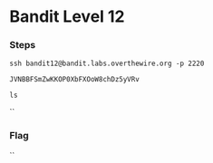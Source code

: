 # Bandit Level 12

### Steps

`ssh bandit12@bandit.labs.overthewire.org -p 2220`

`JVNBBFSmZwKKOP0XbFXOoW8chDz5yVRv`

`ls`

``

### Flag

``